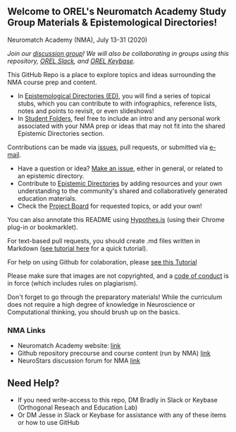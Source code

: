 ## Welcome to OREL's Neuromatch Academy Study Group Materials & Epistemological Directories!
Neuromatch Academy (NMA), July 13-31 (2020)  

*Join our [discussion group](https://representational-brains-phenotypes.weebly.com/neuromatch-academy.html)! We will also be collaborating in groups using this repository, [OREL Slack](https://app.slack.com/client/T48BNG3A5/C015B5V5TEH), and [OREL Keybase](https://keybase.io/team/orthogonal_lab).*

This GitHub Repo is a place to explore topics and ideas surrounding the NMA course prep and content. 
- In [Epistemological Directories (ED)](https://github.com/Orthogonal-Research-Lab/Neuromatch-Academy/tree/master/Epistemological%20Directory), you will find a series of topical stubs, which you can contribute to with infographics, reference lists, notes and points to revisit, or even slideshows! 
- In [Student Folders](https://github.com/Orthogonal-Research-Lab/Neuromatch-Academy/tree/master/Students), feel free to include an intro and any personal work associated with your NMA prep or ideas that may not fit into the shared Epistemic Directories section. 


Contributions can be made via [issues](https://github.com/Orthogonal-Research-Lab/Neuromatch-Academy/issues), pull requests, or submitted via [e-mail](mailto:Orthogonal-Lab@outlook.com). 

- Have a question or idea? [Make an issue](https://github.com/Orthogonal-Research-Lab/Neuromatch-Academy/issues), either in general, or related to an epistemic directory. 
- Contribute to [Epistemic Directories](https://github.com/Orthogonal-Research-Lab/Neuromatch-Academy/tree/master/Epistemological%20Directory) by adding resources and your own understanding to the community's shared and collaboratively generated education materials.
- Check the [Project Board](https://github.com/Orthogonal-Research-Lab/Neuromatch-Academy/projects/1) for requested topics, or add your own! 



You can also annotate this README using [Hypothes.is](https://web.hypothes.is/start/) (using their Chrome plug-in or bookmarklet). 

For text-based pull requests, you should create .md files written in Markdown ([see tutorial here](https://drive.google.com/file/d/1zXlZ2tEndNPOO1vmL4_MoAt-Tqjd0dUU/view?usp=sharing) for a quick tutorial). 

For help on using Github for colaboration, please [see this Tutorial](https://drive.google.com/file/d/1T8qAa70uQ_OhQYqilbtruhq2oscgzOUS/view?usp=sharing)

Please make sure that images are not copyrighted, and a [code of conduct](https://github.com/Orthogonal-Research-Lab/Neuromatch-Academy/blob/master/code-of-conduct.md) is in force (which includes rules on plagiarism).



Don't forget to go through the preparatory materials! While the curriculum does not require a high degree of knowledge in Neuroscience or Computational thinking, you should brush up on the basics.

### NMA Links
- Neuromatch Academy website:  [link](https://neuromatch.io/academy/)
- Github repository precourse and course content (run by NMA)  [link](https://github.com/NeuromatchAcademy)
- NeuroStars discussion forum for NMA [link](https://neurostars.org/c/neuromatch-academy/16)

## Need Help?
- If you need write-access to this repo, DM Bradly in Slack or Keybase (Orthogonal Reseach and Education Lab)
- Or DM Jesse in Slack or Keybase for assistance with any of these items or how to use GitHub
